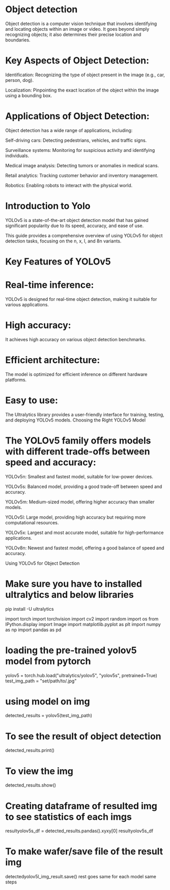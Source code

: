 # Object detection 
Object detection is a computer vision technique that involves identifying and locating objects within an image or video. It goes beyond simply recognizing objects; it also determines their precise location and boundaries.   

# Key Aspects of Object Detection:

Identification: Recognizing the type of object present in the image (e.g., car, person, dog).   

Localization: Pinpointing the exact location of the object within the image using a bounding box.   
# Applications of Object Detection:
Object detection has a wide range of applications, including:

Self-driving cars: Detecting pedestrians, vehicles, and traffic signs.   

Surveillance systems: Monitoring for suspicious activity and identifying individuals.   

Medical image analysis: Detecting tumors or anomalies in medical scans.   

Retail analytics: Tracking customer behavior and inventory management.   

Robotics: Enabling robots to interact with the physical world.   

# Introduction to Yolo

YOLOv5 is a state-of-the-art object detection model that has gained significant popularity due to its speed, accuracy, and ease of use.

This guide provides a comprehensive overview of using YOLOv5 for object detection tasks, focusing on the n, x, l, and 8n variants.

# Key Features of YOLOv5

# Real-time inference:
 YOLOv5 is designed for real-time object detection, making it suitable for various applications.
# High accuracy:
It achieves high accuracy on various object detection benchmarks.
# Efficient architecture:
The model is optimized for efficient inference on different hardware platforms.
# Easy to use:
The Ultralytics library provides a user-friendly interface for training, testing, and deploying YOLOv5 models.
Choosing the Right YOLOv5 Model

# The YOLOv5 family offers models with different trade-offs between speed and accuracy:

YOLOv5n: Smallest and fastest model, suitable for low-power devices.

YOLOv5s: Balanced model, providing a good trade-off between speed and accuracy.

YOLOv5m: Medium-sized model, offering higher accuracy than smaller models.

YOLOv5l: Large model, providing high accuracy but requiring more computational resources.

YOLOv5x: Largest and most accurate model, suitable for high-performance applications.

YOLOv8n: Newest and fastest model, offering a good balance of speed and accuracy.

Using YOLOv5 for Object Detection
# Make sure you have to installed ultralytics  and below libraries
pip install -U ultralytics

import torch
import torchvision
import cv2
import random
import os
from IPython.display import Image
import matplotlib.pyplot as plt
import numpy as np 
import pandas as pd




# loading the pre-trained yolov5 model from pytorch
yolov5 = torch.hub.load("ultralytics/yolov5", "yolov5s", pretrained=True)
test_img_path = "set/path/to/.jpg"


# using model on img
detected_results = yolov5(test_img_path)
# To see the result  of object detection
detected_results.print()


# To view the img 
detected_results.show()


# Creating dataframe of resulted img to see statistics of each imgs
resultyolov5s_df = detected_results.pandas().xyxy[0] 
resultyolov5s_df


# To make wafer/save file of the result img
 detectedyolov5l_img_result.save()
 rest goes same for each model  same steps 
